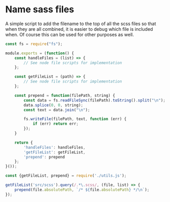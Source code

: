 # Name sass files
A simple script to add the filename to the top of all the scss files so that when they are all combined, it is easier
to debug which file is included when. Of course this can be used for other purposes as well.

```js
const fs = require("fs");

module.exports = (function() {
    const handleFiles = (list) => {
        // See node file scripts for implementation
    };

    const getFileList = (path) => {
        // See node file scripts for implementation
    };

    const prepend = function(filePath, string) {
        const data = fs.readFileSync(filePath).toString().split("\n");
        data.splice(0, 0, string);
        const text = data.join("\n");

        fs.writeFile(filePath, text, function (err) {
            if (err) return err;
        });
    }

    return {
        'handleFiles': handleFiles,
        'getFileList': getFileList,
        'prepend': prepend
    };
}());
```

```js
const {getFileList, prepend} = require('./utils.js');

getFileList('src/scss').query(/.*\.scss/, (file, list) => {
    prepend(file.absolutePath, `/* ${file.absolutePath} */\n`);
});
```